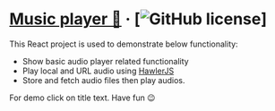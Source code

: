 # [Music player :musical_note:](https://pratikh.github.io/music-player) &middot; [![GitHub license](https://img.shields.io/badge/license-MIT-blue.svg)]

This React project is used to demonstrate below functionality:

* Show basic audio player related functionality
* Play local and URL audio using [HawlerJS](https://github.com/goldfire/howler.js#documentation)
* Store and fetch audio files then play audios.

For demo click on title text. Have fun :wink:
